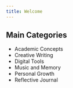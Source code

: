 ```yaml
---
title: Welcome
---
```


## Main Categories

- Academic Concepts
- Creative Writing
- Digital Tools
- Music and Memory
- Personal Growth
- Reflective Journal